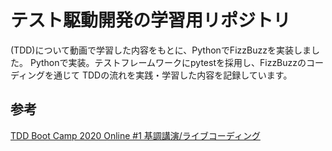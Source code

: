 # テスト駆動開発の学習用リポジトリ

(TDD)について動画で学習した内容をもとに、PythonでFizzBuzzを実装しました。
Pythonで実装。テストフレームワークにpytestを採用し、FizzBuzzのコーディングを通じて
TDDの流れを実践・学習した内容を記録しています。


## 参考
[TDD Boot Camp 2020 Online #1 基調講演/ライブコーディング](https://www.youtube.com/watch?v=Q-FJ3XmFlT8)